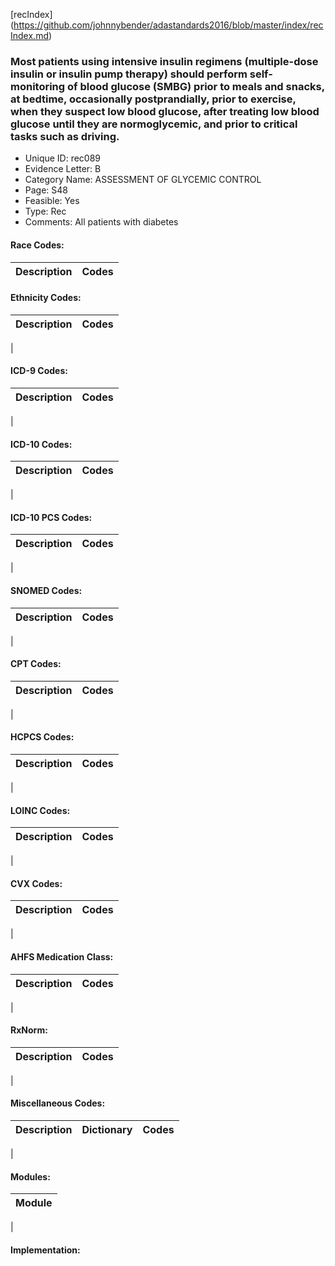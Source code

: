 [recIndex] (https://github.com/johnnybender/adastandards2016/blob/master/index/recIndex.md)

### **Most patients using intensive insulin regimens (multiple-dose insulin or insulin pump therapy) should perform self-monitoring of blood glucose (SMBG) prior to meals and snacks, at bedtime, occasionally postprandially, prior to exercise, when they suspect low blood glucose, after treating low blood glucose until they are normoglycemic, and prior to critical tasks such as driving.**
* Unique ID: rec089
* Evidence Letter: B
* Category Name: ASSESSMENT OF GLYCEMIC CONTROL
* Page: S48
* Feasible: Yes
* Type: Rec
* Comments: All patients with diabetes

#### Race Codes:

Description | Codes
----------- | -----


#### Ethnicity Codes:

Description | Codes
----------- | -----
|

#### ICD-9 Codes:

Description | Codes
----------- | -----
|

#### ICD-10 Codes:

Description | Codes
----------- | -----
|

#### ICD-10 PCS Codes:

Description | Codes
----------- | -----
|

#### SNOMED Codes:

Description | Codes
----------- | -----
|

#### CPT Codes:

Description | Codes
----------- | -----
|

#### HCPCS Codes:

Description | Codes
----------- | -----
|

#### LOINC Codes:

Description | Codes
----------- | -----
|

#### CVX Codes:

Description | Codes
----------- | -----
|

#### AHFS Medication Class:

Description | Codes
----------- | -----
|

#### RxNorm:

Description | Codes
----------- | -----
|

#### Miscellaneous Codes:

Description | Dictionary | Codes
----------- | ---------- | -----
|

#### Modules:

Module |
------ |
|

#### Implementation:
